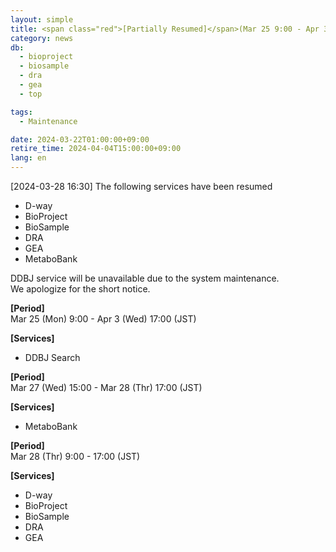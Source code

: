 ```yaml
---
layout: simple
title: <span class="red">[Partially Resumed]</span>(Mar 25 9:00 - Apr 3 17:00) Announcement of D-way and DDBJ Search suspension 
category: news
db:
  - bioproject
  - biosample
  - dra
  - gea
  - top

tags:
  - Maintenance

date: 2024-03-22T01:00:00+09:00
retire_time: 2024-04-04T15:00:00+09:00
lang: en
---
```


<span class="red">[2024-03-28 16:30]</span>
The following services have been resumed
- D-way   
- BioProject
- BioSample
- DRA
- GEA
- MetaboBank
    
DDBJ service will be unavailable due to the system maintenance.    
We apologize for the short notice.

**[Period]**  
Mar 25 (Mon) 9:00 - Apr 3 (Wed) 17:00 (JST)    

**[Services]** 
- DDBJ Search

**[Period]**  
Mar 27 (Wed) 15:00 - Mar 28 (Thr) 17:00 (JST)

**[Services]** 
- MetaboBank

**[Period]**  
Mar 28 (Thr) 9:00 - 17:00 (JST)    

**[Services]** 
- D-way   
- BioProject
- BioSample
- DRA
- GEA


